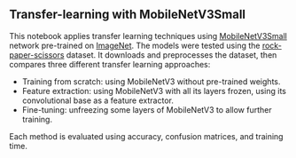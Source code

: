 ## Transfer-learning with MobileNetV3Small

This notebook applies transfer learning techniques using [MobileNetV3Small](https://www.tensorflow.org/api_docs/python/tf/keras/applications/MobileNetV3Small) network pre-trained on [ImageNet](https://image-net.org/download.php). The models were tested using the [rock-paper-scissors](https://storage.googleapis.com/download.tensorflow.org/data/rps.zip) dataset. 
It downloads and preprocesses the dataset, then compares three different transfer learning approaches:

- Training from scratch: using MobileNetV3 without pre-trained weights.
- Feature extraction: using MobileNetV3 with all its layers frozen, using its convolutional base as a feature extractor.
- Fine-tuning: unfreezing some layers of MobileNetV3 to allow further training.

Each method is evaluated using accuracy, confusion matrices, and training time.
